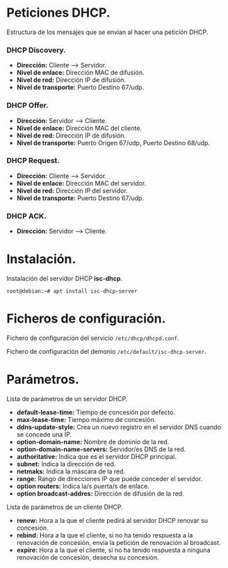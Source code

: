 # Peticiones DHCP.
Estructura de los mensajes que se envian al hacer una petición DHCP.


### DHCP Discovery.
- **Dirección:** Cliente --> Servidor.
- **Nivel de enlace:** Dirección MAC de difusión.
- **Nivel de red:** Dirección IP de difusión.
- **Nivel de transporte:** Puerto Destino 67/udp.


### DHCP Offer.
- **Dirección:** Servidor --> Cliente.
- **Nivel de enlace:** Dirección MAC del cliente.
- **Nivel de red:** Dirección IP de difusión.
- **Nivel de transporte:** Puerto Origen 67/udp, Puerto Destino 68/udp.


### DHCP Request.
- **Dirección:** Cliente --> Servidor.
- **Nivel de enlace:** Dirección MAC del servidor.
- **Nivel de red:** Dirección IP del servidor.
- **Nivel de transporte:** Puerto Destino 67/udp.


### DHCP ACK.
- **Dirección:** Servidor --> Cliente.


# Instalación.
Instalación del servidor DHCP **isc-dhcp**.
~~~
root@debian:~# apt install isc-dhcp-server
~~~


# Ficheros de configuración.
Fichero de configuración del servicio ``/etc/dhcp/dhcpd.conf``.


Fichero de configuración del demonio ``/etc/default/isc-dhcp-server``.


# Parámetros.
Lista de parámetros de un servidor DHCP.

- **default-lease-time:** Tiempo de concesión por defecto.
- **max-lease-time:** Tiempo máximo de concesión.
- **ddns-update-style:** Crea un nuevo registro en el servidor DNS cuando se concede una IP.
- **option-domain-name:** Nombre de dominio de la red.
- **option-domain-name-servers:** Servidor/es DNS de la red.
- **authoritative:** Indica que es el servidor DHCP principal.
- **subnet:** Indica la dirección de red.
- **netmaks:** Indica la máscara de la red.
- **range:** Rango de direcciones IP que puede conceder el servidor.
- **option routers:** Indica la/s puerta/s de enlace.
- **option broadcast-addres:** Dirección de difusión de la red.


Lista de parámetros de un cliente DHCP.

- **renew:** Hora a la que el cliente pedirá al servidor DHCP renovar su concesión.
- **rebind:** Hora a la que el cliente, si no ha tenido respuesta a la renovación de concesión, envia la petición de renovación al broadcast.
- **expire:** Hora a la que el cliente, si no ha tenido respuesta a ninguna renovación de concesión, desecha su concesión.
